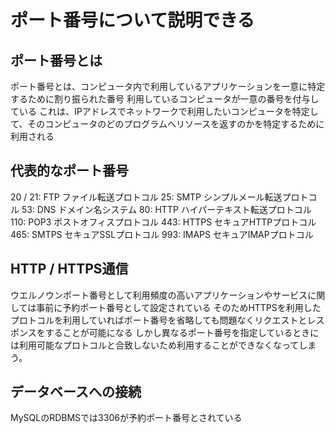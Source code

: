 # ポート番号について説明できる
## ポート番号とは
ポート番号とは、コンピュータ内で利用しているアプリケーションを一意に特定するために割り振られた番号
利用しているコンピュータが一意の番号を付与している
これは、IPアドレスでネットワークで利用したいコンピュータを特定して、そのコンピュータのどのプログラムへリソースを返すのかを特定するために利用される

## 代表的なポート番号
20 / 21: FTP ファイル転送プロトコル
25: SMTP シンプルメール転送プロトコル
53: DNS ドメイン名システム
80: HTTP ハイパーテキスト転送プロトコル
110: POP3 ポストオフィスプロトコル
443: HTTPS セキュアHTTPプロトコル
465: SMTPS セキュアSSLプロトコル
993: IMAPS セキュアIMAPプロトコル

## HTTP / HTTPS通信
ウエルノウンポート番号として利用頻度の高いアプリケーションやサービスに関しては事前に予約ポート番号として設定されている
そのためHTTPSを利用したプロトコルを利用していればポート番号を省略しても問題なくリクエストとレスポンスをすることが可能になる
しかし異なるポート番号を指定しているときには利用可能なプロトコルと合致しないため利用することができなくなってしまう。

## データベースへの接続
MySQLのRDBMSでは3306が予約ポート番号とされている